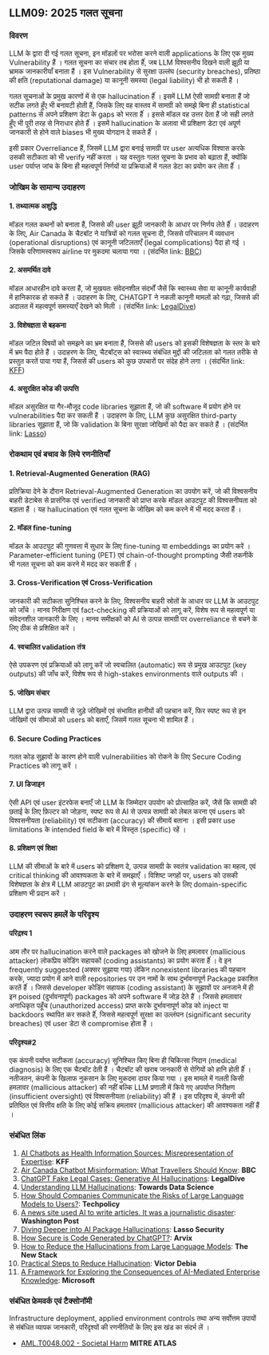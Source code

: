 ## LLM09: 2025 गलत सूचना

### विवरण

LLM के द्वारा दी गई गलत सूचना, इन मॉडलों पर भरोसा करने वाली applications के लिए एक मुख्य Vulnerability हैं । गलत सूचना का संचार तब होता हैंं, जब LLM विश्वसनीय दिखने वाली झूठी या भ्रामक जानकारीयाँ बनाता हैं । इस Vulnerability से सुरक्षा उल्लंघ (security breaches), प्रतिष्ठा की क्षति (reputational damage) या कानूनी समस्या (legal liability) भी हो सकती हैं ।

गलत सूचनाओं के प्रमुख कारणों में से एक hallucination हैंं । इसमें LLM ऐसी सामग्री बनाता हैं जो सटीक लगते हुँए भी बनावटी होती हैं, जिसके लिए वह वास्तव में सामग्री को समझे बिना ही statistical patterns से अपने प्रशिक्षण डेटा के gaps को भरता हैंं । इससे मॉडल वह उत्तर देता हैं जो सही लगते हुँए भी पूरी तरह से निराधार होते हैंं । इसमें hallucination के अलावा भी प्रशिक्षण डेटा एवं अपूर्ण जानकारी से होने वाले biases भी मुख्य योगदान दे सकते हैंं ।

इसी प्रकार Overreliance हैं, जिसमें LLM द्वारा बनाई सामग्री पर user अत्यधिक विश्वास करके उसकी सटीकता को भी verify नहीं करता । यह वस्तुतः गलत सूचना के प्रभाव को बढ़ाता हैं, क्योंकि user पर्याप्त जांच के बिना ही महत्वपूर्ण निर्णयों या प्रक्रियाओं में गलत डेटा का प्रयोग कर लेता हैंं ।

### जोखिम के सामान्य उदाहरण

#### 1. तथ्यात्मक अशुद्धि
  मॉडल गलत कथनों को बनाता हैं, जिससे की user झूठी जानकारी के आधार पर निर्णय लेते हैंं । उदाहरण के लिए, Air Canada के चैटबॉट ने यात्रियों को गलत सूचना दी, जिससे परिचालन में व्यवधान (operational disruptions) एवं कानूनी जटिलताएँ (legal complications) पैदा हो गई । जिसके परिणामस्वरूप airline पर मुकदमा चलाया गया ।
  (संदर्भित link: [BBC](https://www.bbc.com/travel/article/20240222-air-canada-chatbot-misinformation-what-travellers-should-know))
#### 2. असमर्थित दावे
  मॉडल आधारहीन दावे करता हैं, जो मुखयतः संवेदनशील संदर्भों जैसें कि स्वास्थ्य सेवा या कानूनी कार्यवाही में हानिकारक हो सकते हैं । उदाहरण के लिए, CHATGPT ने नकली कानूनी मामलों को गढ़ा, जिससे की अदालत में महत्वपूर्ण समस्याएँ देखने को मिली ।
  (संदर्भित link: [LegalDive](https://www.legaldive.com/news/chatgpt-fake-legal-cases-generative-ai-hallucinations/651557/))
#### 3. विशेषज्ञता से बहकना
  मॉडल जटिल विषयों को समझने का भ्रम बनाता हैं, जिससे की users को इसकी विशेषज्ञता के स्तर के बारे में भ्रम पैदा होते हैं । उदाहरण के लिए, चैटबॉट्स को स्वास्थ्य संबंधित मुद्दों की जटिलता को गलत तरीके से प्रस्तुत करतें पाया गया हैं, जिससें की users को कुछ उपचारों पर संदेह होने लगा ।
  (संदर्भित link: [KFF](https://www.kff.org/health-misinformation-monitor/volume-05/))
#### 4. असुरक्षित कोड की उत्पत्ति
  मॉडल असुरक्षित या गैर-मौजूद code libraries सूझाता हैं, जो की software में प्रयोग होने पर vulnerabilities पैदा कर सकती हैं । उदाहरण के लिए, LLM कुछ असुरक्षित third-party libraries सूझाता हैं, जो कि validation के बिना सुरक्षा जोखिमों को पैदा कर सकते हैं ।
  (संदर्भित link: [Lasso](https://www.lasso.security/blog/ai-package-hallucinations))

### रोकथाम एवं बचाव के लिये रणनीतियाँ

#### 1. Retrieval-Augmented Generation (RAG)
  प्रतिक्रिया देने के दौरान Retrieval-Augmented Generation का उपयोग करें, जो की विश्वसनीय बाहरी डेटाबेस से प्रासंगिक एवं verified जानकारी को प्राप्त करके मॉडल आउटपुट की विश्वसनीयता को बड़ाता हैं । यह hallucination एवं गलत सूचना के जोखिम को कम करने में भी मदद करता हैं ।
#### 2. मॉडल fine-tuning
  मॉडल के आउटपुट की गुणवत्ता में सुधार के लिए fine-tuning या embeddings का प्रयोग करें । Parameter-efficient tuning (PET) एवं chain-of-thought prompting जैसी तकनीकें भी गलत सूचना को कम करने में मदद कर सकती हैंं ।
#### 3. Cross-Verification एवं Cross-Verification
  जानकारी की सटीकता सुनिश्चित करने के लिए, विश्वसनीय बाहरी स्रोतों के आधार पर LLM के आउटपुट को जाँचे । मानव निरीक्षण एवं fact-checking की प्रक्रियाओं को लागू करें, विशेष रूप से महत्वपूर्ण या संवेदनशील जानकारी के लिए । मानव समीक्षकों को AI से उत्पन्न सामग्री पर overreliance से बचने के लिए ठीक से प्रशिक्षित करें ।
#### 4. स्वचालित validation तंत्र
  ऐसे उपकरण एवं प्रक्रियाओं को लागू करें जो स्वचालित (automatic) रूप से प्रमुख आउटपुट (key outputs) की जाँच करें, विशेष रूप से high-stakes environments वाले outputs की ।
#### 5. जोखिम संचार
  LLM द्वारा उत्पन्न सामग्री से जुड़े जोखिमों एवं संभावित हानीयों की पहचान करें, फिर स्पष्ट रूप से इन जोखिमों एवं सीमाओं को users को बताएँ, जिसमें गलत सूचना भी शामिल हैं ।
#### 6. Secure Coding Practices
  गलत कोड सुझावों के कारण होने वाली vulnerabilities को रोकने के लिए Secure Coding Practices को लागू करें ।
#### 7. UI डिजाइन
  ऐसी API एवं user इंटरफेस बनाएँ जो LLM के जिम्मेदार उपयोग को प्रोत्साहित करें, जैसें कि सामग्री की छताई के लिए फ़िल्टर को जोड़ना, स्पष्ट रूप से AI से उत्पन्न सामग्री को लेबल करना एवं users को विश्वसनीयता (reliability) एवं सटीकता (accuracy) की सीमायें बताना । इसी प्रकार use limitations के intended field के बारे में विस्तृत (specific) रहें ।
#### 8. प्रशिक्षण एवं शिक्षा
  LLM की सीमाओं के बारे में users को प्रशिक्षण दे, उत्पन्न सामग्री के स्वतंत्र validation का महत्व, एवं critical thinking की आवश्यकता के बारे में समझाएँ । विशिष्ट जगहों पर, users को उसकी विशेषज्ञता के क्षेत्र में LLM आउटपुट का प्रभावी ढंग से मूल्यांकन करने के लिए domain-specific प्रशिक्षण भी प्रदान करें ।

### उदाहरण स्वरूप हमलें के परिदृश्य

#### परिद्रश्य 1
  आम तौर पर hallucination करने वाले packages को खोजने के लिए हमलावर (mallicious attacker) लोकप्रिय कोडिंग सहायकों (coding assistants) का प्रयोग करता हैंं । वे इन frequently suggested (अक्सर सुझाया गया) लेकिन nonexistent libraries की पहचान करके, ज्यादा प्रयोग में आने वाली repositories पर उन नामों के साथ दुर्भावनापूर्ण Package प्रकाशित करतें हैंं । जिससे developer कोडिंग सहायक  (coding assistant) के सुझावों पर अनजाने में ही इन poised (दुर्भावनापूर्ण) packages को अपने software में जोड़ देते हैं । जिससे हमलावार अनाधिकृत पहूँच (unauthorized access) प्राप्त करके दुर्भावनापूर्ण कोड को inject या backdoors स्थापित कर सकते हैंं, जिससे महत्वपूर्ण सुरक्षा का उल्लंघन (significant security breaches) एवं user डेटा से compromise होता हैं ।
#### परिदृश्य#2
  एक कंपनी पर्याप्त सटीकता (accuracy) सुनिश्चित किए बिना ही चिकित्सा निदान (medical diagnosis) के लिए एक चैटबॉट देती हैं । चैटबॉट की खराब जानकारी से रोगियों को हानि होती हैंं । नतीजतन, कंपनी के खिलाफ नुकसान के लिए मुकदमा दायर किया गया । इस मामले में गलती किसी हमलावर (mallicious attacker) की नहीं बल्कि LLM प्रणाली में किये गए अपर्याप्त निरीक्षण (insufficient oversight) एवं विश्वसनीयता (reliability) की हैं । इस परिदृश्य में, कंपनी की प्रतिष्ठित एवं वित्तीय क्षति के लिए कोई सक्रिय हमलावर (mallicious attacker) की आवश्यकता नहीं हैं ।

### संबंधित लिंक

1. [AI Chatbots as Health Information Sources: Misrepresentation of Expertise](https://www.kff.org/health-misinformation-monitor/volume-05/): **KFF**
2. [Air Canada Chatbot Misinformation: What Travellers Should Know](https://www.bbc.com/travel/article/20240222-air-canada-chatbot-misinformation-what-travellers-should-know): **BBC**
3. [ChatGPT Fake Legal Cases: Generative AI Hallucinations](https://www.legaldive.com/news/chatgpt-fake-legal-cases-generative-ai-hallucinations/651557/): **LegalDive**
4. [Understanding LLM Hallucinations](https://towardsdatascience.com/llm-hallucinations-ec831dcd7786): **Towards Data Science**
5. [How Should Companies Communicate the Risks of Large Language Models to Users?](https://techpolicy.press/how-should-companies-communicate-the-risks-of-large-language-models-to-users/): **Techpolicy**
6. [A news site used AI to write articles. It was a journalistic disaster](https://www.washingtonpost.com/media/2023/01/17/cnet-ai-articles-journalism-corrections/): **Washington Post**
7. [Diving Deeper into AI Package Hallucinations](https://www.lasso.security/blog/ai-package-hallucinations): **Lasso Security**
8. [How Secure is Code Generated by ChatGPT?](https://arxiv.org/abs/2304.09655): **Arvix**
9. [How to Reduce the Hallucinations from Large Language Models](https://thenewstack.io/how-to-reduce-the-hallucinations-from-large-language-models/): **The New Stack**
10. [Practical Steps to Reduce Hallucination](https://newsletter.victordibia.com/p/practical-steps-to-reduce-hallucination): **Victor Debia**
11. [A Framework for Exploring the Consequences of AI-Mediated Enterprise Knowledge](https://www.microsoft.com/en-us/research/publication/a-framework-for-exploring-the-consequences-of-ai-mediated-enterprise-knowledge-access-and-identifying-risks-to-workers/): **Microsoft**

### संबंधित फ्रेमवर्क एवं टैक्सोनॉमी

Infrastructure deployment, applied environment controls तथा अन्य सर्वोत्तम उपायों से संबंधित व्यापक जानकारी, परिदृश्यों की रणनीतियों के लिए इस खंड का संदर्भ लें ।

- [AML.T0048.002 - Societal Harm](https://atlas.mitre.org/techniques/AML.T0048) **MITRE ATLAS**